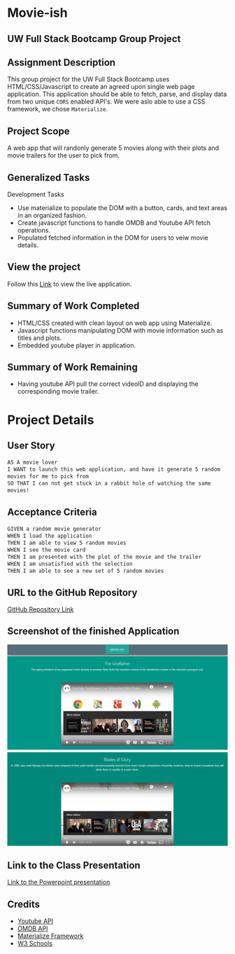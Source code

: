 # Movie-ish
## UW Full Stack Bootcamp Group Project

## Assignment Description

This group project for the UW Full Stack Bootcamp uses HTML/CSS/Javascript to create an agreed upon single web page application. This application should be able to fetch, parse, and display data from two unique `CORS` enabled API's. We were aslo able to use a CSS framework, we chose `Materialize`.

## Project Scope

A web app that will randonly generate 5 movies along with their plots and movie trailers for the user to pick from.

## Generalized Tasks

Development Tasks
- Use materialize to populate the DOM with a button, cards, and text areas in an organized fashion.
- Create javascript functions to handle OMDB and Youtube API fetch operations.
- Populated fetched information in the DOM for users to veiw movie details.

## View the project

Follow this [Link](https://pillifino.github.io/movie-ish/) to view the live application. 

## Summary of Work Completed

- HTML/CSS created with clean layout on web app using Materialize.
- Javascript functions manipulating DOM with movie information such as titles and plots.
- Embedded youtube player in application.

## Summary of Work Remaining

- Having youtube API pull the correct videoID and displaying the corresponding movie trailer.

# Project Details

## User Story

```
AS A movie lover
I WANT to launch this web application, and have it generate 5 random movies for me to pick from
SO THAT I can not get stuck in a rabbit hole of watching the same movies!
```

## Acceptance Criteria

```
GIVEN a random movie generator
WHEN I load the application
THEN I am able to view 5 random movies
WHEN I see the movie card
THEN I am presented with the plot of the movie and the trailer
WHEN I am unsatisfied with the selection
THEN I am able to see a new set of 5 random movies
```

## URL to the GitHub Repository

[GitHub Repository Link](https://github.com/Pillifino/movie-ish)

## Screenshot of the finished Application

![Screenshot of Website](https://github.com/Pillifino/movie-ish/blob/develop/images/Screenshot%202022-04-11%20142355.png "Website")

## Link to the Class Presentation

[Link to the Powerpoint presentation](https://docs.google.com/presentation/d/1lk8wMv_QnCxtC3SRCyCg2XEHKUSKb8Te/edit?usp=sharing&ouid=109680142610169412690&rtpof=true&sd=true)

## Credits

- [Youtube API](https://developers.google.com/youtube/v3)
- [OMDB API](https://www.omdbapi.com/)
- [Materialize Framework](https://materializecss.com/)
- [W3 Schools](https://www.w3schools.com/)